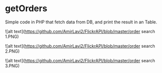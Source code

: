 # getOrders
Simple code in PHP that fetch data from DB, and print the result in an Table.


![alt text](https://github.com/AmirLavi2/FlickrAPI/blob/master/order search 1.PNG)

![alt text](https://github.com/AmirLavi2/FlickrAPI/blob/master/order search 2.PNG)

![alt text](https://github.com/AmirLavi2/FlickrAPI/blob/master/order search 3.PNG)
